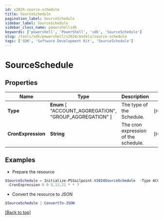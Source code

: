 ```yaml
---
id: v2024-source-schedule
title: SourceSchedule
pagination_label: SourceSchedule
sidebar_label: SourceSchedule
sidebar_class_name: powershellsdk
keywords: ['powershell', 'PowerShell', 'sdk', 'SourceSchedule'] 
slug: /tools/sdk/powershell/v2024/models/source-schedule
tags: ['SDK', 'Software Development Kit', 'SourceSchedule']
---
```



# SourceSchedule

## Properties

Name | Type | Description | Notes
------------ | ------------- | ------------- | -------------
**Type** |   **Enum** [  "ACCOUNT_AGGREGATION",    "GROUP_AGGREGATION" ] | The type of the Schedule. | [required]
**CronExpression** |  **String** | The cron expression of the schedule. | [required]

## Examples

- Prepare the resource
```powershell
$SourceSchedule = Initialize-PSSailpoint.V2024SourceSchedule  -Type ACCOUNT_AGGREGATION `
 -CronExpression 0 0 5,13,21 * * ?
```

- Convert the resource to JSON
```powershell
$SourceSchedule | ConvertTo-JSON
```


[[Back to top]](#) 


